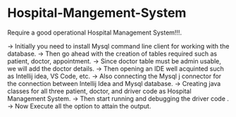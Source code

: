 # Hospital-Mangement-System
Require a good operational Hospital Management System!!!. 

-> Initially you need to install Mysql command line client for working with the database.
-> Then go ahead with the creation of tables required such as patient, doctor, appointment.
-> Since doctor table must be admin usable, we will add the doctor details. 
-> Then opening an IDE well acquinted such as Intellij idea, VS Code, etc.
-> Also connecting the Mysql j connector for the connection between Intellij Idea and Mysql database.
-> Creating java classes for all three patient, doctor, and driver code as Hospital Management System. 
-> Then start running and debugging the driver code .
-> Now Execute all the option to attain the output.
